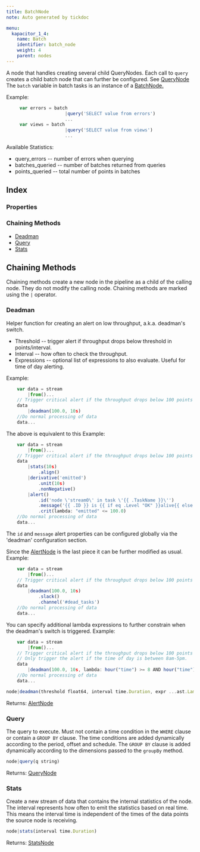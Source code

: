 ```yaml
---
title: BatchNode
note: Auto generated by tickdoc

menu:
  kapacitor_1_4:
    name: Batch
    identifier: batch_node
    weight: 4
    parent: nodes
---
```


A node that handles creating several child QueryNodes. 
Each call to `query` creates a child batch node that 
can further be configured. See [QueryNode](/kapacitor/v1.4/nodes/query_node/) 
The `batch` variable in batch tasks is an instance of 
a [BatchNode.](/kapacitor/v1.4/nodes/batch_node/) 

Example: 


```javascript
     var errors = batch
                      |query('SELECT value from errors')
                      ...
     var views = batch
                      |query('SELECT value from views')
                      ...
```

Available Statistics: 

* query_errors -- number of errors when querying 
* batches_queried -- number of batches returned from queries 
* points_queried -- total number of points in batches 



Index
-----

### Properties


### Chaining Methods

-	[Deadman](/kapacitor/v1.4/nodes/batch_node/#deadman)
-	[Query](/kapacitor/v1.4/nodes/batch_node/#query)
-	[Stats](/kapacitor/v1.4/nodes/batch_node/#stats)

Chaining Methods
----------------

Chaining methods create a new node in the pipeline as a child of the calling node.
They do not modify the calling node.
Chaining methods are marked using the `|` operator.


### Deadman

Helper function for creating an alert on low throughput, a.k.a. deadman&#39;s switch. 

- Threshold -- trigger alert if throughput drops below threshold in points/interval. 
- Interval -- how often to check the throughput. 
- Expressions -- optional list of expressions to also evaluate. Useful for time of day alerting. 

Example: 


```javascript
    var data = stream
        |from()...
    // Trigger critical alert if the throughput drops below 100 points per 10s and checked every 10s.
    data
        |deadman(100.0, 10s)
    //Do normal processing of data
    data...
```

The above is equivalent to this 
Example: 


```javascript
    var data = stream
        |from()...
    // Trigger critical alert if the throughput drops below 100 points per 10s and checked every 10s.
    data
        |stats(10s)
            .align()
        |derivative('emitted')
            .unit(10s)
            .nonNegative()
        |alert()
            .id('node \'stream0\' in task \'{{ .TaskName }}\'')
            .message('{{ .ID }} is {{ if eq .Level "OK" }}alive{{ else }}dead{{ end }}: {{ index .Fields "emitted" | printf "%0.3f" }} points/10s.')
            .crit(lambda: "emitted" <= 100.0)
    //Do normal processing of data
    data...
```

The `id` and `message` alert properties can be configured globally via the &#39;deadman&#39; configuration section. 

Since the [AlertNode](/kapacitor/v1.4/nodes/alert_node/) is the last piece it can be further modified as usual. 
Example: 


```javascript
    var data = stream
        |from()...
    // Trigger critical alert if the throughput drops below 100 points per 10s and checked every 10s.
    data
        |deadman(100.0, 10s)
            .slack()
            .channel('#dead_tasks')
    //Do normal processing of data
    data...
```

You can specify additional lambda expressions to further constrain when the deadman&#39;s switch is triggered. 
Example: 


```javascript
    var data = stream
        |from()...
    // Trigger critical alert if the throughput drops below 100 points per 10s and checked every 10s.
    // Only trigger the alert if the time of day is between 8am-5pm.
    data
        |deadman(100.0, 10s, lambda: hour("time") >= 8 AND hour("time") <= 17)
    //Do normal processing of data
    data...
```



```javascript
node|deadman(threshold float64, interval time.Duration, expr ...ast.LambdaNode)
```

Returns: [AlertNode](/kapacitor/v1.4/nodes/alert_node/)


### Query

The query to execute. Must not contain a time condition 
in the `WHERE` clause or contain a `GROUP BY` clause. 
The time conditions are added dynamically according to the period, offset and schedule. 
The `GROUP BY` clause is added dynamically according to the dimensions 
passed to the `groupBy` method. 


```javascript
node|query(q string)
```

Returns: [QueryNode](/kapacitor/v1.4/nodes/query_node/)


### Stats

Create a new stream of data that contains the internal statistics of the node. 
The interval represents how often to emit the statistics based on real time. 
This means the interval time is independent of the times of the data points the source node is receiving. 


```javascript
node|stats(interval time.Duration)
```

Returns: [StatsNode](/kapacitor/v1.4/nodes/stats_node/)

